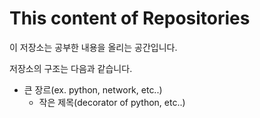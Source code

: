 # This content of Repositories #

이 저장소는 공부한 내용을 올리는 공간입니다.

저장소의 구조는 다음과 같습니다.

* 큰 장르(ex. python, network, etc..)
  * 작은 제목(decorator of python, etc..)

